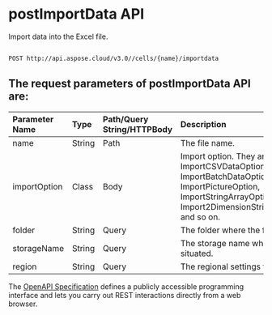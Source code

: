 # **postImportData API**

Import data into the Excel file. 

```bash

POST http://api.aspose.cloud/v3.0//cells/{name}/importdata

```

## The request parameters of **postImportData** API are: 

| Parameter Name | Type | Path/Query String/HTTPBody | Description | 
| :- | :- | :- |:- | 
|name|String|Path|The file name.|
|importOption|Class|Body|Import option. They are include of ImportCSVDataOption, ImportBatchDataOption, ImportPictureOption, ImportStringArrayOption, Import2DimensionStringArrayOption, and so on.  |
|folder|String|Query|The folder where the file is situated.|
|storageName|String|Query|The storage name where the file is situated.|
|region|String|Query|The regional settings for workbook.|


The [OpenAPI Specification](https://reference.aspose.cloud/cells/#/DataProcessingController/PostImportData) defines a publicly accessible programming interface and lets you carry out REST interactions directly from a web browser.

